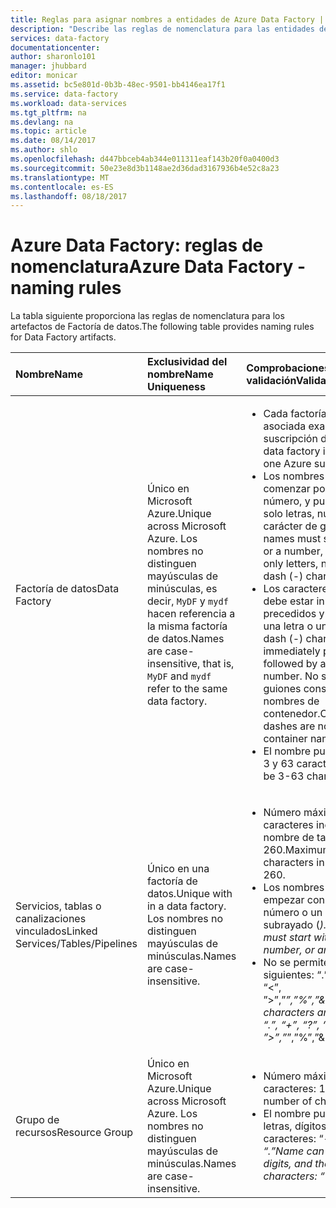 ```yaml
---
title: Reglas para asignar nombres a entidades de Azure Data Factory | Microsoft Docs
description: "Describe las reglas de nomenclatura para las entidades de Factoría de datos."
services: data-factory
documentationcenter: 
author: sharonlo101
manager: jhubbard
editor: monicar
ms.assetid: bc5e801d-0b3b-48ec-9501-bb4146ea17f1
ms.service: data-factory
ms.workload: data-services
ms.tgt_pltfrm: na
ms.devlang: na
ms.topic: article
ms.date: 08/14/2017
ms.author: shlo
ms.openlocfilehash: d447bbceb4ab344e011311eaf143b20f0a0400d3
ms.sourcegitcommit: 50e23e8d3b1148ae2d36dad3167936b4e52c8a23
ms.translationtype: MT
ms.contentlocale: es-ES
ms.lasthandoff: 08/18/2017
---
```

# <a name="azure-data-factory---naming-rules"></a><span data-ttu-id="3b0d2-103">Azure Data Factory: reglas de nomenclatura</span><span class="sxs-lookup"><span data-stu-id="3b0d2-103">Azure Data Factory - naming rules</span></span>
<span data-ttu-id="3b0d2-104">La tabla siguiente proporciona las reglas de nomenclatura para los artefactos de Factoría de datos.</span><span class="sxs-lookup"><span data-stu-id="3b0d2-104">The following table provides naming rules for Data Factory artifacts.</span></span>

| <span data-ttu-id="3b0d2-105">Nombre</span><span class="sxs-lookup"><span data-stu-id="3b0d2-105">Name</span></span> | <span data-ttu-id="3b0d2-106">Exclusividad del nombre</span><span class="sxs-lookup"><span data-stu-id="3b0d2-106">Name Uniqueness</span></span> | <span data-ttu-id="3b0d2-107">Comprobaciones de validación</span><span class="sxs-lookup"><span data-stu-id="3b0d2-107">Validation Checks</span></span> |
|:--- |:--- |:--- |
| <span data-ttu-id="3b0d2-108">Factoría de datos</span><span class="sxs-lookup"><span data-stu-id="3b0d2-108">Data Factory</span></span> |<span data-ttu-id="3b0d2-109">Único en Microsoft Azure.</span><span class="sxs-lookup"><span data-stu-id="3b0d2-109">Unique across Microsoft Azure.</span></span> <span data-ttu-id="3b0d2-110">Los nombres no distinguen mayúsculas de minúsculas, es decir, `MyDF` y `mydf` hacen referencia a la misma factoría de datos.</span><span class="sxs-lookup"><span data-stu-id="3b0d2-110">Names are case-insensitive, that is, `MyDF` and `mydf` refer to the same data factory.</span></span> |<ul><li><span data-ttu-id="3b0d2-111">Cada factoría de datos está asociada exactamente a una suscripción de Azure.</span><span class="sxs-lookup"><span data-stu-id="3b0d2-111">Each data factory is tied to exactly one Azure subscription.</span></span></li><li><span data-ttu-id="3b0d2-112">Los nombres de objeto deben comenzar por una letra o un número, y pueden contener solo letras, números y el carácter de guión (-).</span><span class="sxs-lookup"><span data-stu-id="3b0d2-112">Object names must start with a letter or a number, and can contain only letters, numbers, and the dash (-) character.</span></span></li><li><span data-ttu-id="3b0d2-113">Los caracteres de guión (-) debe estar inmediatamente precedidos y seguidos por una letra o un número.</span><span class="sxs-lookup"><span data-stu-id="3b0d2-113">Every dash (-) character must be immediately preceded and followed by a letter or a number.</span></span> <span data-ttu-id="3b0d2-114">No se permiten guiones consecutivos en los nombres de contenedor.</span><span class="sxs-lookup"><span data-stu-id="3b0d2-114">Consecutive dashes are not permitted in container names.</span></span></li><li><span data-ttu-id="3b0d2-115">El nombre puede tener entre 3 y 63 caracteres.</span><span class="sxs-lookup"><span data-stu-id="3b0d2-115">Name can be 3-63 characters long.</span></span></li></ul> |
| <span data-ttu-id="3b0d2-116">Servicios, tablas o canalizaciones vinculados</span><span class="sxs-lookup"><span data-stu-id="3b0d2-116">Linked Services/Tables/Pipelines</span></span> |<span data-ttu-id="3b0d2-117">Único en una factoría de datos.</span><span class="sxs-lookup"><span data-stu-id="3b0d2-117">Unique with in a data factory.</span></span> <span data-ttu-id="3b0d2-118">Los nombres no distinguen mayúsculas de minúsculas.</span><span class="sxs-lookup"><span data-stu-id="3b0d2-118">Names are case-insensitive.</span></span> |<ul><li><span data-ttu-id="3b0d2-119">Número máximo de caracteres incluido en un nombre de tabla: 260.</span><span class="sxs-lookup"><span data-stu-id="3b0d2-119">Maximum number of characters in a table name: 260.</span></span></li><li><span data-ttu-id="3b0d2-120">Los nombres de objeto deben empezar con una letra, un número o un carácter de subrayado (_).</span><span class="sxs-lookup"><span data-stu-id="3b0d2-120">Object names must start with a letter, number, or an underscore (_).</span></span></li><li><span data-ttu-id="3b0d2-121">No se permiten los caracteres siguientes: “.”, “+”, “?”, “/”, “<”, ”>”,”*”,”%”,”&”,”:”,”\\”</span><span class="sxs-lookup"><span data-stu-id="3b0d2-121">Following characters are not allowed: “.”, “+”, “?”, “/”, “<”, ”>”,”*”,”%”,”&”,”:”,”\\”</span></span></li></ul> |
| <span data-ttu-id="3b0d2-122">Grupo de recursos</span><span class="sxs-lookup"><span data-stu-id="3b0d2-122">Resource Group</span></span> |<span data-ttu-id="3b0d2-123">Único en Microsoft Azure.</span><span class="sxs-lookup"><span data-stu-id="3b0d2-123">Unique across Microsoft Azure.</span></span> <span data-ttu-id="3b0d2-124">Los nombres no distinguen mayúsculas de minúsculas.</span><span class="sxs-lookup"><span data-stu-id="3b0d2-124">Names are case-insensitive.</span></span> |<ul><li><span data-ttu-id="3b0d2-125">Número máximo de caracteres: 1000.</span><span class="sxs-lookup"><span data-stu-id="3b0d2-125">Maximum number of characters: 1000.</span></span></li><li><span data-ttu-id="3b0d2-126">El nombre puede contener letras, dígitos y los siguientes caracteres: “-”, “_”, “,” y “.”</span><span class="sxs-lookup"><span data-stu-id="3b0d2-126">Name can contain letters, digits, and the following characters: “-”, “_”, “,” and “.”</span></span></li></ul> |

